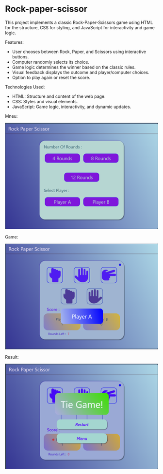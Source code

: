 # Rock-paper-scissor

This project implements a classic Rock-Paper-Scissors game using HTML for the structure, CSS for styling, and JavaScript for interactivity and game logic.

Features:

<ul>
<li>User chooses between Rock, Paper, and Scissors using interactive buttons.</li>
<li>Computer randomly selects its choice.</li>
<li>Game logic determines the winner based on the classic rules.</li>
<li>Visual feedback displays the outcome and player/computer choices.</li>
<li>Option to play again or reset the score.</li>
</ul>

Technologies Used:

<ul>
<li>HTML: Structure and content of the web page.</li>
<li>CSS: Styles and visual elements.</li>
<li>JavaScript: Game logic, interactivity, and dynamic updates.</li>
</ul>

Mneu:

<img src="images/photo1.png">

Game:

<img src="images/photo2.png">

Result:

<img src="images/photo3.png">
